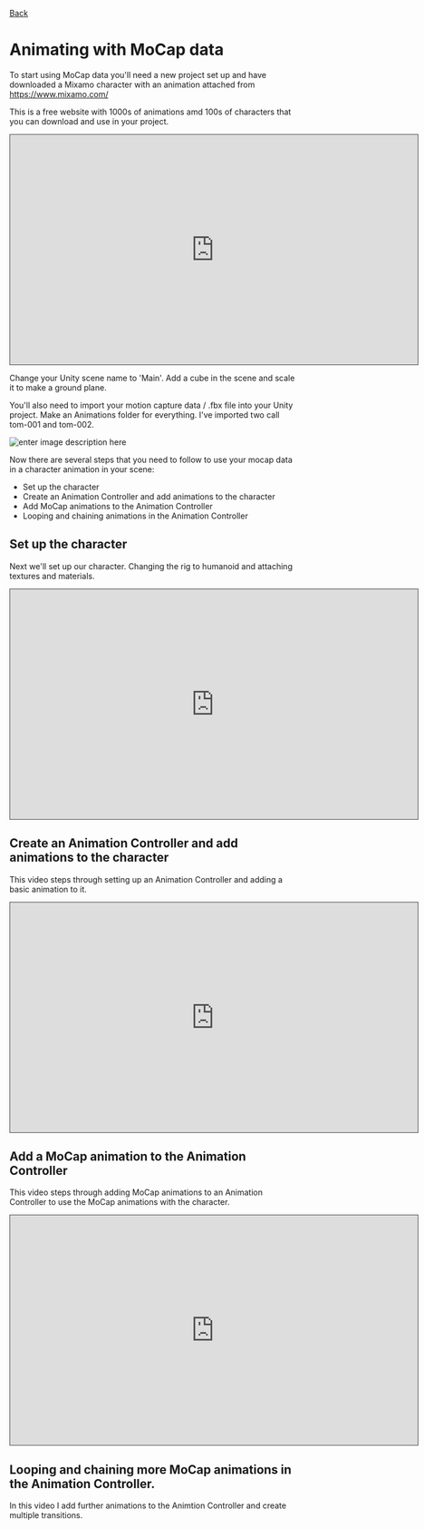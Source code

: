 [Back](https://uwetom.github.io/media-production-worksheets)

# Animating with MoCap data 

To start using MoCap data you'll need a new project set up and have downloaded a Mixamo character with an animation attached from https://www.mixamo.com/

This is a free website with 1000s of animations amd 100s of characters that you can download and use in your project.

<iframe src="https://uwe.cloud.panopto.eu/Panopto/Pages/Embed.aspx?id=4e0bdacd-1bdb-4381-ada0-b21400bfa205&autoplay=false&offerviewer=true&showtitle=true&showbrand=true&captions=false&interactivity=all" height="405" width="720" style="border: 1px solid #464646;" allowfullscreen allow="autoplay" aria-label="Panopto Embedded Video Player" aria-description="MP-MoCap-1  2024" ></iframe>

Change your Unity scene name to 'Main'. Add a cube in the scene and scale it to make a ground plane.

You'll also need to import your motion capture data / .fbx file into your Unity project. Make an Animations folder for everything. I've imported two call tom-001 and tom-002.

![enter image description here](https://uwetom.github.io/media-production-worksheets/wk12-animating-mocap-data/images/folders.jpg)

Now there are several steps that you need to follow to use your mocap data in a character animation in your scene:

 - Set up the character
 - Create an Animation Controller and add animations to the character
 - Add MoCap animations to the Animation Controller
 - Looping and chaining animations in the Animation Controller

## Set up the character

Next we'll set up our character. Changing the rig to humanoid and attaching textures and materials.

<iframe src="https://uwe.cloud.panopto.eu/Panopto/Pages/Embed.aspx?id=8ab30e50-8e4e-4751-bdf5-b21800de5863&autoplay=false&offerviewer=true&showtitle=true&showbrand=true&captions=false&interactivity=all" height="405" width="720" style="border: 1px solid #464646;" allowfullscreen allow="autoplay" aria-label="Panopto Embedded Video Player" aria-description="MP-MoCap-2  2024" ></iframe>

## Create an Animation Controller and add animations to the character

This video steps through setting up an  Animation Controller and adding a basic animation to it.

<iframe src="https://uwe.cloud.panopto.eu/Panopto/Pages/Embed.aspx?id=1c8d5b05-a3b1-4b81-a585-b21800f1141d&autoplay=false&offerviewer=true&showtitle=true&showbrand=true&captions=false&interactivity=all" height="405" width="720" style="border: 1px solid #464646;" allowfullscreen allow="autoplay" aria-label="Panopto Embedded Video Player" aria-description="MP-MoCap-3.1  2024" ></iframe>

## Add a MoCap animation to the Animation Controller

This video steps through adding MoCap animations to an Animation Controller to use the MoCap animations with the character.
<iframe src="https://uwe.cloud.panopto.eu/Panopto/Pages/Embed.aspx?id=5b75fd48-de63-49ea-951b-b21800f6c60d&autoplay=false&offerviewer=true&showtitle=true&showbrand=true&captions=false&interactivity=all" height="405" width="720" style="border: 1px solid #464646;" allowfullscreen allow="autoplay" aria-label="Panopto Embedded Video Player" aria-description="MP-MoCap-3.2" ></iframe>

## Looping and chaining more MoCap animations in the Animation Controller.

In this video I add further animations to the Animtion Controller and create multiple transitions.

<!--stackedit_data:
eyJoaXN0b3J5IjpbLTEyOTYxMDE0MTIsMTY2NDMzNDM2NCw5NT
cyNTY1MjcsLTE2OTA0NDc3NTAsMTcwMTE3NzUwNywtNzI5OTQ4
MjA3LC0xNjA3NTEzMzY3LC0xMDg4MTE1MjcyLDI2NDUxNDA2OS
wtMjAxNjQxOTM0Niw3MzA5OTgxMTZdfQ==
-->